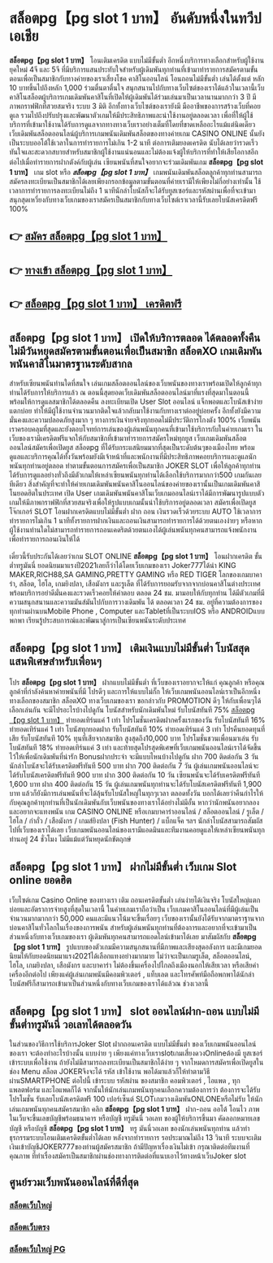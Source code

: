 # สล็อตpg【pg slot 1 บาท】  อันดับหนึ่งในทวีปเอเชีย

**สล็อตpg【pg slot 1 บาท】** โอนเติมเครดิต แบบไม่มีขั้นต่ำ  อีกหนึ่งบริการทางเลือกสำหรับผู้ใช้งานยุคใหม่ 4จี และ 5จี ที่มีบริการแสนประทับใจสำหรับผู้เดิมพันทุกท่านที่เข้ามาทำรายการสมัครตามขั้นตอนเพื่อเป็นสมาชิกกับทางค่ายของเราเสี่ยงโชค คาสิโนออนไลน์ โอนถอนไม่มีขั้นต่ำ เล่นได้ตั้งแต่ หลัก 10 บาทขึ้นไปถึงหลัก 1,000 ร่วมตื่นตาตื่นใจ สนุกสนานไปกับทางเว็บไซต์ของเราได้แล้วในเวลานี้เว็บคาสิโนสล็อตผู้บริการเกมเดิมพันคาสิโนที่เปิดให้ผู้เดิมพันได้ร่วมเล่นมาเป็นเวลานานมากกว่า 3 ปี มีภาพกราฟฟิกที่สวยสมจริง ระบบ 3 มิติ
อีกทั้งทางเว็บไซต์ของเรายังมี มืออาชีพของการสร้างเว็บที่คอยดูเล  รวมไปถึงปรับปรุงและพัฒนาตัวเกมให้มีประสิทธิภาพและน่าใช้งานอยู่ตลอดเวลา เพื่อที่ให้ผู้ใช้บริการที่เข้ามาใช้งานได้รับการดูแลจากทางทางเว็บเราอย่างเต็มที่โดยที่ขาดเหลืออะไรแม้แต่นิดเดียว เว็บเดิมพันสล็อตออนไลน์ผู้บริการเกมพนันเดิมพันสล็อตของทางค่ายเกม CASINO ONLINE นั้นยังเป็นระบบออโต้ใช้เวลาในการทำรายการไม่เกิน 1-2 นาที ต่อการเติมยอดเครดิต นับได้เลยว่ารวดเร็วทันใจและสะดวกสบายสำหรับสมาชิกผู้ใช้งานแน่นอนและไม่ต้องแจ้งผู้ให้บริการที่ทำให้เสียโอกาสอีกต่อไปเมื่อทำรายการฝากตังค์กับผู้เล่น
เซียนพนันที่สนใจอยากจะร่วมเดิมพันเกม **สล็อตpg【pg slot 1 บาท】** เกม slot  หรือ ***สล็อตpg【pg slot 1 บาท】*** เกมพนันเดิมพันสล็อตลูกค้าทุกท่านสามารถสมัครลงทะเบียนเป็นสมาชิกได้เลยเพียงกรอกข้อมูลตามขั้นตอนที่ค่ายเรามีให้เพียงไม่กี่อย่างเท่านั้น ใช้เวลาการทำรายการลงทะเบียนไม่ถึง 1 นาทีนักล่าโบนัสก็จะได้รับยูสเซอร์และรหัสผ่านเพื่อที่จะเข้ามาสนุกสุดเหวี่ยงกับทางเว็บเกมของเราสมัครเป็นสมาชิกกับทางเว็บไซต์เราเวลานี้รับเลยโบนัสเครดิตฟรี 100%

## 👉 [สมัคร สล็อตpg【pg slot 1 บาท】](https://archa888.com/)
## 👉 [ทางเข้า สล็อตpg【pg slot 1 บาท】](https://archa888.com/)
## 👉 [สล็อตpg【pg slot 1 บาท】 เครดิตฟรี](https://archa888.com/)

## สล็อตpg【pg slot 1 บาท】 เปิดให้บริการตลอด ได้ตลอดทั้งคืน ไม่มีวันหยุดสมัครตามขั้นตอนเพื่อเป็นสมาชิก สล็อตXO เกมเดิมพันพนันคาสิโนมาตรฐานระดับสากล

สำหรับเซียนพนันท่านใดที่สนใจ เล่นเกมสล็อตออนไลน์ของเว็บพนันของทางเราพร้อมเปิดให้ลูกค้าทุกท่านได้รับการให้บริการแล้ว ณ ตอนนี้สุดยอดเว็บเดิมพันสล็อตออนไลน์มาที่แรงที่สุดมาในตอนนี้ พร้อมให้การดูแลสมาชิกได้ตลอดคืน ลงทะเบียนเปิด User Slot ออนไลน์ แจ็กพอตและโบนัสเข้าง่ายแตกบ่อย ทำให้มีผู้ใช้งานจำนวนมากติดใจแล้วกลับมาใช้งานกับทางเราต่ออยู่บ่อยครั้ง อีกทั้งยังมีความมั่นคงและความปลอดภัยสูงมาก ๆ ทางการเงินจ่ายจริงทุกยอดไม่มีประวัติการโกงตัง 100% เว็บพนันเราครอบคลุมที่สุดและยังตอบโจทย์การเล่นของผู้เล่นพนันทุกคนที่เข้ามาใช้บริการกับในค่ายเกมเรา
ในเว็บของเรามีเครดิตฟรีแจกให้กับสมาชิกที่เข้ามาทำรายการสมัครใหม่ทุกยูส เว็บเกมเดิมพันสล็อตออนไลน์สมัครเพื่อเปิดยูส สล็อตpg ที่ได้รับกระแสนิยมมากที่สุดเป็นระดับต้นๆของเมืองไทย พร้อมดูแลและบริการคุณได้ทั้งวันพร้อมยังมีเจ้าหน้าที่และพนักงานที่มีประสิทธิภาพคอยบริการและดูแลนักพนันทุกท่านอยู่ตลอด ทำตามขั้นตอนการสมัครเพื่อเป็นสมาชิก JOKER SLOT เพื่อให้ลูกค้าทุกท่านได้รับการดูแลอย่างทั่วถึงมีตัวเกมให้เหล่าเซียนพนันทุกท่านได้เลือกใช้บริการมากกว่า500 เกมกันเลยทีเดียว
สิ่งสำคัญที่จะทำให้ค่ายเกมเดิมพันพนันคาสิโนออนไลน์ของค่ายของเรานั้นเป็นเกมเดิมพันคาสิโนยอดฮิตในประเทศ เปิด User  เกมเดิมพันพนันคาสิโนเว็บเกมออนไลน์เราได้มีการพัฒนารูปแบบตัวเกมให้มีภาพกราฟฟิกที่สวยสมจริงเพื่อให้รูปแบบเกมนั้นน่าใช้บริการอยู่ตลอดเวลา สมัครเพื่อเปิดยูส โจ๊กเกอร์ SLOT โอนฝากเครดิตแบบไม่มีขั้นต่ำ ฝาก ถอน เงินรวดเร็วด้วยระบบ AUTO ใช้เวลาการทำรายการไม่เกิน 1 นาทีทั้งรายการฝากเงินและถอนเงินสามารถทำรายการได้ด้วยตนเองง่ายๆ หรือหากผู้ใช้งานท่านใดไม่สามารถทำรายการถอนเคดริตด้วยตนเองได้ผู้เล่นพนันทุกคนสามารถแจ้งพนักงานเพื่อทำรายการถอนเงินให้ได้

เดี๋ยวนี้รับประกันได้เลยว่าเกม SLOT ONLINE  **สล็อตpg【pg slot 1 บาท】** โอนฝากเครดิต ขั้นต่ำทรูมันนี่ ยอดนิยมมาแรงปี2021เลยก็ว่าได้โดยเว็บเกมของเรา Joker777ได้นำ  KING MAKER,RICH88,SA GAMING,PRETTY GAMING หรือ RED TIGER โลกของเกมบาคาร่า, สล็อต, ไฮโล, เกมยิงปลา, เสือมังกร และรูเล็ต ที่ได้รับการยอมรับจากจากบ่อนคาสิโนต่างประเทศ พร้อมบริการอย่าดีมั่นคงและรวดเร็วคอยให้คำตอบ ตลอด 24 ชม. มามอบให้กับทุกท่าน ได้มีตัวเกมที่มีความสนุกสนานและความมันส์มันไปกับการวางเดิมพัน ได้ ตลอดเวลา 24 ชม. อยู่ที่ความต้องการของทุกท่านผ่านบนMobile Phone , Computer และTabletที่เป็นระบบIOS หรือ ANDROIDแบบพกพา เรียนรู้ประสบการณ์และพัฒนาสู่การเป็นเซียนพนันระดับประเทศ

## สล็อตpg【pg slot 1 บาท】 เติมเงินแบบไม่มีขั้นต่ำ โบนัสสุดแสนพิเศษสำหรับเพื่อนๆ

โปร **สล็อตpg【pg slot 1 บาท】** ฝากแบบไม่มีขั้นต่ำ ที่เว็บของเราอยากจะให้แก่  คุณลูกค้า หรือคุณลูกค้าที่กำลังค้นหาค่ายพนันที่มี โปรดีๆ และการให้แบบไม่กั๊ก ให้เว็บเกมพนันออนไลน์เราเป็นอีกหนึ่งทางเลือกของสมาชิก สล็อตXO ทางเว็บเกมของเรา ขอกล่าวกับ PROMOTION ดีๆ ให้กับเพื่อนๆได้เลือกเล่นกัน จะมีโปรอะไรบ้างไปดูกัน
โบนัสสำหรับนักเดิมพันใหม่ รับโบนัสทันที 75% [สล็อตpg【pg slot 1 บาท】](https://archa888.com/) ทำยอดเทิร์นแค่ 1 เท่า
โปรโมชั่นเครดิตฝากครั้งแรกของวัน รับโบนัสทันที 16% ทำยอดเทิร์นแค่ 1 เท่า
โบนัสทุกยอดฝาก รับโบนัสทันที 10% ทำยอดเทิร์นแค่ 3 เท่า
โปรคืนยอดทุนที่เสีย รับโบนัสทันที 10% ทุนที่เสียจากสมาชิก สูงสุดถึง10,000 บาท
โปรโมชั่นชวนเพื่อนมาเล่น รับโบนัสทันที 18% ทำยอดเทิร์นแค่ 3 เท่า
และท้ายสุดโปรสุดพิเศษที่เว็บเกมพนันออนไลน์เราได้จัดขึ้นไว้ให้เพื่อนักเดิมพันที่น่ารัก Bonusฝากประจำ จะมีแบบไหนบ้างไปดูกัน
ฝาก 700 ติดต่อกัน 3 วัน นักล่าโบนัสจะได้รับเครดิตฟรีทันที 500 บาท
ฝาก 700 ติดต่อกัน 7 วัน ผู้เล่นเกมพนันออนไลน์จะได้รับโบนัสเครดิตฟรีทันที 900 บาท
ฝาก 300 ติดต่อกัน 10 วัน เซียนพนันจะได้รับเครดิตฟรีทันที 1,600 บาท
ฝาก 400 ติดต่อกัน 15 วัน ผู้เล่นเกมพนันทุกท่านจะได้รับโบนัสเครดิตฟรีทันที 1,900 บาท
แล้วก็ยังมีการเล่นพนันที่จะได้ลุ้นรับโบนัสใหญ่ในทุกๆเวลา ตลอดทั้งวัน บอกได้เลยว่าคืนกำไรให้กับคุณลูกค้าทุกท่านที่เป็นนักเดิมพันกับเว็บพนันของทางเราได้อย่างไม่มีอั้น หากว่านักพนันอยากลองและอยากจะแทงพนัน เกม CASINO ONLINE หรือเกมบาคาร่าออนไลน์ / สล็อตออนไลน์ / รูเล็ต / ไฮโล / กำถั่ว / เสือมังกร / เกมส์ยิงปลา (Fish Hunter) / แบ็กแจ็ค ฯลฯ นักล่าโบนัสสามารถสัมผัสไปที่เว็บของเราได้เลย เว็บเกมพนันออนไลน์ของเรามีแอดมินและทีมงานคอยดูแลให้เหล่าเซียนพนันทุกท่านอยู่ 24 ชั่วโมง ไม่มีแม้แต่วันหยุดนักขัตฤกษ์

## สล็อตpg【pg slot 1 บาท】 ฝากไม่มีขั้นต่ำ  เว็บเกม Slot online ยอดฮิต

เว็บไซต์เกม  Casino Online ของทางเรา เติม ถอนเครดิตขั้นต่ำ เล่นง่ายได้เงินจริง โบนัสใหญ่แตกบ่อยและอัตราการจ่ายสูงที่สุดในเวลานี้ ในค่ายเกมเราถือว่าเป็น เว็บเกมคาสิโนออนไลน์ที่มีผู้เล่นเป็นจำนวนมากมากกว่า 50,000 คนและมีแนวโน้มจะขึ้นเรื่อยๆ เว็บของเรานั้นยังได้รับจากมาตราฐานจากบ่อนคาสิโนทั่วโลกในเรื่องของการพนัน สำหรับผู้เล่นพนันทุกท่านที่ต้องการและอยากที่จะเข้ามาเป็นส่วนหนึ่งกับทางเว็บเกมของเรา ผู้เดิมพันทุกคนสามารถแอดไลน์เข้ามาได้เลย
	มาสัมผัสกับ **สล็อตpg【pg slot 1 บาท】** รูปแบบของตัวเกมมีความสนุกสนานที่มีภาพและเสียงสุดอลังการ และมีเกมยอดนิยมให้กับยอดนิยมมาแรง2021ได้เลือกแทงอย่างมากมาย  ไม่ว่าจะเป็นเกมรูเล็ต, สล็อตออนไลน์, ไฮโล, เกมยิงปลา, เสือมังกร และบาคาร่า ไม่ต้องขึ้นเครื่องไปไกลถึงเมืองนอกให้เสียเวลา หรือเสียค่าเครื่องอีกต่อไป เพียงแค่ผู้เล่นเกมพนันมีคอมพิวเตอร์ , แท็บเลต และโทรศัพท์มือถือพกพาได้นักล่าโบนัสฟรีก็สามารถเข้ามาเป็นส่วนหนึ่งกับทางเว็บเกมของเราได้แล้วณ ช่วงเวลานี้

## สล็อตpg【pg slot 1 บาท】 slot ออนไลน์ฝาก-ถอน แบบไม่มีขั้นต่ำทรูมันนี่ วอเลทได้ตลอดวัน

ในส่วนของวิธีการใช้บริการJoker Slot ฝากถอนเครดิต แบบไม่มีขั้นต่ำ ของเว็บเกมพนันออนไลน์ของเรา จะต้องทำอะไรบ้างนั้น แบบง่าย ๆ เพียงแค่ทางเว็บเราslotเกมเสี่ยงดวงOnlineต้องมี ยูสเซอร์ เข้าระบบเพื่อใช้งาน ถ้ายังไม่มีสามารถลงทะเบียนเป็นสมาชิกได้ง่าย ๆ จากโหมดการสมัครเพื่อเปิดยูสในช่อง Menu สล็อต JOKERจึงจะได้ รหัส เข้าใช้งาน พอได้มาแล้วก็ให้ทำตามวิธีผ่านSMARTPHONE ต่อไปนี้
เข้าระบบ รหัสผ่าน  ของสมาชิก คอมพิวเตอร์ , ไอแพด , ทุกแพลตฟอร์ม และไอแพดก็ได้
จากนั้นให้นักเล่นเกมพนันทุกคนเลือกความต้องการว่า ต้องการจะได้รับโปรโมชั่น รับเลยโบนัสเครดิตฟรี 100 เปอร์เซ็นต์ SLOTเกมวางเดิมพันONLONEหรือไม่รับ
ให้นักเล่นเกมพนันทุกคนสมัครสมาชิก คลิก **สล็อตpg【pg slot 1 บาท】** ฝาก-ถอน ออโต้ โอนไว ภาพในเว็บจะขึ้นเลขบัญชีพร้อมธนาคาร หรือบัญชี ทรูมันนี่ วอเลท ของผู้ให้บริการขึ้นมา
คัดลอกหมายเลขบัญชี หรือบัญชี **สล็อตpg【pg slot 1 บาท】** ทรู มันนี่วอเลท ของนักเล่นพนันทุกท่าน แล้วทำธุรกรรมระบบโอนเติมเครดิตขั้นต่ำได้เลย
หลังจากทำรายการ รอประมาณไม่ถึง 13 วินาที ระบบจะเติมเงินเข้าบัญชีJOKER777ของท่านผู้สมัครสมาชิก
ถ้ามีปัญหาเรื่องเงินไม่เข้า กรุณาติดต่อทีมงานที่คุณภาพ ที่ทำเรื่องสมัครเป็นสมาชิกผ่านช่องทางการติดต่อที่แนบเอาไว้ทางหน้าเว็บJoker slot

## ศูนย์รวมเว็บพนันออนไลน์ที่ดีที่สุด

### [สล็อตเว็บใหญ่](https://archa888.com/)
### [สล็อตเว็บตรง](https://slot168boy.com/)
### [สล็อตเว็บใหญ่ PG](https://archa888.com/)

